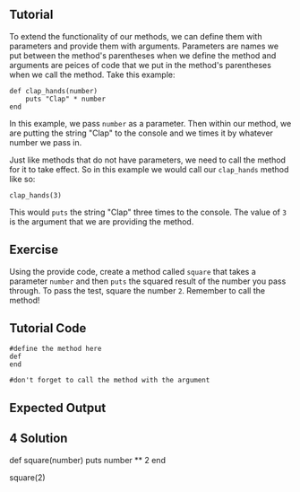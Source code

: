 Tutorial
--------
To extend the functionality of our methods, we can define them with parameters and provide them with arguments. Parameters are names we put between the method's parentheses when we define the method and arguments are peices of code that we put in the method's parentheses when we call the method. Take this example:

    def clap_hands(number)
        puts "Clap" * number
    end

In this example, we pass ```number``` as a parameter. Then within our method, we are putting the string "Clap" to the console and we times it by whatever number we pass in. 

Just like methods that do not have parameters, we need to call the method for it to take effect. So in this example we would call our ```clap_hands``` method like so:

    clap_hands(3)

This would ```puts``` the string "Clap" three times to the console. The value of ```3``` is the argument that we are providing the method.

Exercise
--------
Using the provide code, create a method called ```square``` that takes a parameter ```number``` and then ```puts``` the squared result of the number you pass through. To pass the test, square the number ```2```. Remember to call the method!

Tutorial Code
-------------
    #define the method here
    def
    end

    #don't forget to call the method with the argument

Expected Output
---------------
4
Solution
--------
def square(number)
    puts number ** 2
end

square(2)